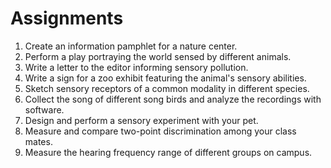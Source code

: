 # Assignments

1. Create an information pamphlet for a nature center.
2. Perform a play portraying the world sensed by different animals.
3. Write a letter to the editor informing sensory pollution.
4. Write a sign for a zoo exhibit featuring the animal's sensory abilities.
5. Sketch sensory receptors of a common modality in different species.
6. Collect the song of different song birds and analyze the recordings with software.
7. Design and perform a sensory experiment with your pet.
8. Measure and compare two-point discrimination among your class mates.
9. Measure the hearing frequency range of different groups on campus.
